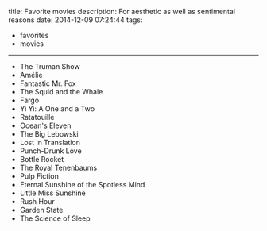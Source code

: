 title: Favorite movies
description: For aesthetic as well as sentimental reasons
date: 2014-12-09 07:24:44
tags:
- favorites
- movies

---

- The Truman Show
- Amélie
- Fantastic Mr. Fox
- The Squid and the Whale
- Fargo
- Yi Yi: A One and a Two
- Ratatouille
- Ocean's Eleven
- The Big Lebowski
- Lost in Translation
- Punch-Drunk Love
- Bottle Rocket
- The Royal Tenenbaums
- Pulp Fiction
- Eternal Sunshine of the Spotless Mind
- Little Miss Sunshine
- Rush Hour
- Garden State
- The Science of Sleep
